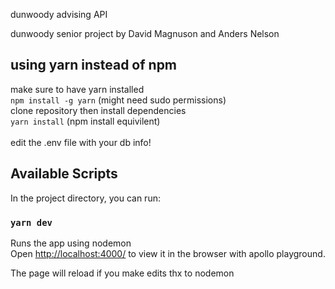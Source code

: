dunwoody advising API

dunwoody senior project by David Magnuson and Anders Nelson

## using yarn instead of npm
make sure to have yarn installed <br/>
`npm install -g yarn` (might need sudo permissions)<br/>
clone repository then install dependencies<br/>
`yarn install` (npm install equivilent)<br/><br/>
edit the .env file with your db info!


## Available Scripts

In the project directory, you can run:

### `yarn dev`

Runs the app using nodemon<br />
Open [http://localhost:4000/](http://localhost:4000/) to view it in the browser with apollo playground.

The page will reload if you make edits thx to nodemon<br />
